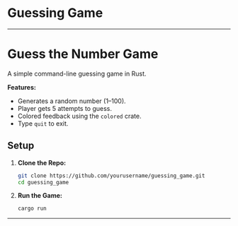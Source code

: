 # Guessing Game


---

# Guess the Number Game

A simple command-line guessing game in Rust.

**Features:**
- Generates a random number (1–100).
- Player gets 5 attempts to guess.
- Colored feedback using the `colored` crate.
- Type `quit` to exit.

## Setup

1. **Clone the Repo:**
   ```bash
   git clone https://github.com/yourusername/guessing_game.git
   cd guessing_game
   ```

2. **Run the Game:**
   ```bash
   cargo run
   ```


---

